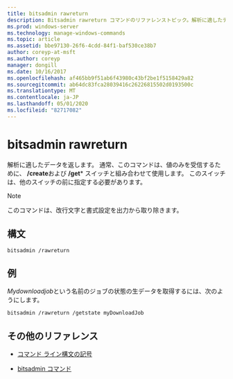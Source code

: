 ```yaml
---
title: bitsadmin rawreturn
description: Bitsadmin rawreturn コマンドのリファレンストピック。解析に適したデータを返します。
ms.prod: windows-server
ms.technology: manage-windows-commands
ms.topic: article
ms.assetid: bbe97130-26f6-4cdd-84f1-baf530ce38b7
author: coreyp-at-msft
ms.author: coreyp
manager: dongill
ms.date: 10/16/2017
ms.openlocfilehash: af465bb9f51ab6f43980c43bf2be1f5158429a82
ms.sourcegitcommit: ab64dc83fca28039416c26226815502d0193500c
ms.translationtype: MT
ms.contentlocale: ja-JP
ms.lasthandoff: 05/01/2020
ms.locfileid: "82717082"
---
```

# <a name="bitsadmin-rawreturn"></a>bitsadmin rawreturn

解析に適したデータを返します。 通常、このコマンドは、値のみを受信するために、 **/create**および **/get*** スイッチと組み合わせて使用します。 このスイッチは、他のスイッチの前に指定する必要があります。

> [!NOTE]
> このコマンドは、改行文字と書式設定を出力から取り除きます。

## <a name="syntax"></a>構文

```
bitsadmin /rawreturn
```

## <a name="examples"></a>例

*Mydownloadjob*という名前のジョブの状態の生データを取得するには、次のようにします。

```
bitsadmin /rawreturn /getstate myDownloadJob
```

## <a name="additional-references"></a>その他のリファレンス

- [コマンド ライン構文の記号](command-line-syntax-key.md)

- [bitsadmin コマンド](bitsadmin.md)
